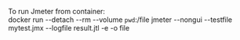 To run Jmeter from container:  
docker run --detach --rm --volume `pwd`:/file jmeter --nongui --testfile mytest.jmx --logfile result.jtl -e -o file
